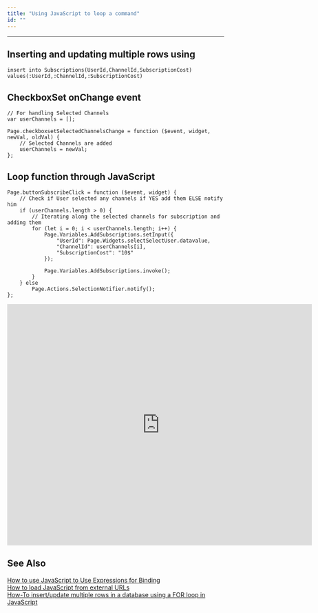 ```yaml
---
title: "Using JavaScript to loop a command"
id: ""
---
```

---

## Inserting and updating multiple rows using
```    
insert into Subscriptions(UserId,ChannelId,SubscriptionCost) 
values(:UserId,:ChannelId,:SubscriptionCost)
```    

## CheckboxSet onChange event
```    
// For handling Selected Channels
var userChannels = [];

Page.checkboxsetSelectedChannelsChange = function ($event, widget, newVal, oldVal) {
    // Selected Channels are added
    userChannels = newVal;
};
```

## Loop function through JavaScript
```    
Page.buttonSubscribeClick = function ($event, widget) {
    // Check if User selected any channels if YES add them ELSE notify him
    if (userChannels.length > 0) {
        // Iterating along the selected channels for subscription and adding them
        for (let i = 0; i < userChannels.length; i++) {
            Page.Variables.AddSubscriptions.setInput({
                "UserId": Page.Widgets.selectSelectUser.datavalue,
                "ChannelId": userChannels[i],
                "SubscriptionCost": "10$"
            });

            Page.Variables.AddSubscriptions.invoke();
        }
    } else
        Page.Actions.SelectionNotifier.notify();
};
```    

<iframe width="708" height="560" src="https://docs.google.com/presentation/d/e/2PACX-1vQxHInykV_LRP0ApP4mVm32-2v7bexGZKIPQTzrb8ZakIdXo3D3yHoFt4fByapn0Ee6XpmWRz0AVNW0/embed?start=false&amp;loop=false&amp;delayms=3000" frameborder="0" allowfullscreen="allowfullscreen" mozallowfullscreen="mozallowfullscreen" webkitallowfullscreen="webkitallowfullscreen"></iframe>


## See Also

[How to use JavaScript to Use Expressions for Binding](/learn/how-tos/using-javascript-binding/)  
[How to load JavaScript from external URLs](/learn/how-tos/using-javascript-external-url/)  
[How-To insert/update multiple rows in a database using a FOR loop in JavaScript](/learn/how-tos/using-javascript-loop-command/)  
